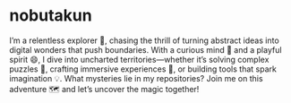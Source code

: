 # nobutakun
I’m a relentless explorer 🚀, chasing the thrill of turning abstract ideas into digital wonders that push boundaries. With a curious mind 🤔 and a playful spirit 😄, I dive into uncharted territories—whether it’s solving complex puzzles 🧩, crafting immersive experiences 🎨, or building tools that spark imagination 💡. What mysteries lie in my repositories? Join me on this adventure 🗺️ and let’s uncover the magic together!
